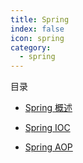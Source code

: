 ```yaml
---
title: Spring
index: false
icon: spring
category:
  - spring
---
```








目录

<!-- more -->

- [Spring 概述](./1.md)

- [Spring IOC](./2.md)
- [Spring AOP](./3.md)





















